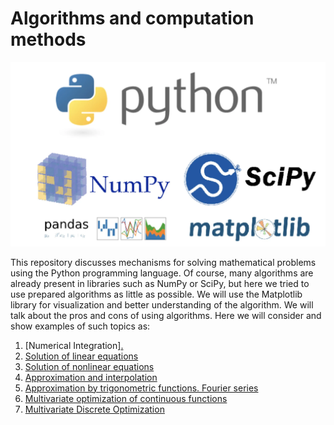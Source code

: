 # Algorithms and computation methods

![./sourсe/logo.png](https://github.com/DmitriySkibinsky/Algorithms-and-computation-methods/blob/main/source/logo.png)

This repository discusses mechanisms for solving mathematical problems using the Python programming language. Of course, many algorithms are already present in libraries such as NumPy or SciPy, but here we tried to use prepared algorithms as little as possible. We will use the Matplotlib library for visualization and better understanding of the algorithm. We will talk about the pros and cons of using algorithms. Here we will consider and show examples of such topics as: 

1. [Numerical Integration][.](https://github.com/DmitriySkibinsky/Algorithms-and-computation-methods/blob/main/source/num_integration.md)
2. [Solution of linear equations](./num_integration.md)
3. [Solution of nonlinear equations](./num_integration.md)
4. [Approximation and interpolation](./num_integration.md)
5. [Approximation by trigonometric functions. Fourier series](./num_integration.md)
6. [Multivariate optimization of continuous functions](./num_integration.md)
7. [Multivariate Discrete Optimization](./num_integration.md)
